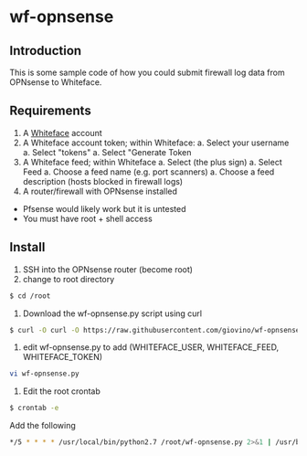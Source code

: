 # wf-opnsense

## Introduction

This is some sample code of how you could submit firewall log data from OPNsense to Whiteface.

## Requirements

1. A [Whiteface](https://whiteface.csirtgadgets.com) account
1. A Whiteface account token; within Whiteface:
  a. Select your username
  a. Select "tokens"
  a. Select "Generate Token
1. A Whiteface feed; within Whiteface
  a. Select (the plus sign)
  a. Select Feed
  a. Choose a feed name (e.g. port scanners)
  a. Choose a feed description (hosts blocked in firewall logs)
1. A router/firewall with OPNsense installed
 * Pfsense would likely work but it is untested
 * You must have root + shell access

## Install
1. SSH into the OPNsense router (become root)
1. change to root directory
 ```bash
$ cd /root
 ```
1. Download the wf-opnsense.py script using curl
 ```bash 
$ curl -O curl -O https://raw.githubusercontent.com/giovino/wf-opnsense/master/wf-opnsense.py
 ```
1. edit wf-opnsense.py to add (WHITEFACE_USER, WHITEFACE_FEED, WHITEFACE_TOKEN)
 ```bash
vi wf-opnsense.py
 ```
1. Edit the root crontab
 ```bash
$ crontab -e
 ```
Add the following
 ```bash
*/5 * * * * /usr/local/bin/python2.7 /root/wf-opnsense.py 2>&1 | /usr/bin/logger -t whiteface
 ```
